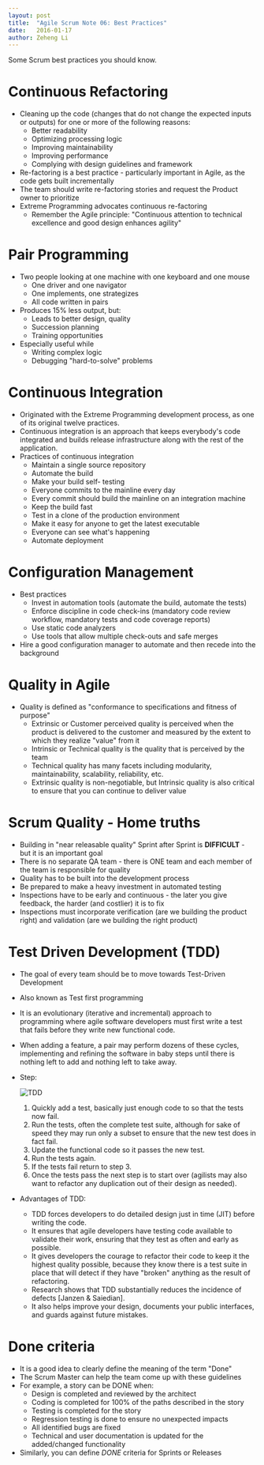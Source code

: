 ```yaml
---
layout: post
title:  "Agile Scrum Note 06: Best Practices"
date:   2016-01-17
author: Zeheng Li
---
```


Some Scrum best practices you should know.

# Continuous Refactoring
 * Cleaning up the code (changes that do not change the expected inputs or outputs) for one or more of the following reasons:
    + Better readability
    + Optimizing processing logic
    + Improving maintainability
    + Improving performance
    + Complying with design guidelines and framework
  * Re-factoring is a best practice - particularly important in Agile, as the code gets built incrementally
  * The team should write re-factoring stories and request the Product owner to prioritize
  * Extreme Programming advocates continuous re-factoring
    + Remember the Agile principle: "Continuous attention to technical excellence and good design enhances agility"

# Pair Programming
  * Two people looking at one machine with one keyboard and one mouse
    + One driver and one navigator
    + One implements, one strategizes
    + All code written in pairs
  * Produces 15% less output, but:
    + Leads to better design, quality
    + Succession planning
    + Training opportunities
  * Especially useful while
    + Writing complex logic
    + Debugging "hard-to-solve" problems

# Continuous Integration
  * Originated with the Extreme Programming development process, as one of its original twelve practices.
  * Continuous integration is an approach that keeps everybody's code integrated and builds release infrastructure along with the rest of the application.
  * Practices of continuous integration
    + Maintain a single source repository
    + Automate the build
    + Make your build self- testing
    + Everyone commits to the mainline every day
    + Every commit should build the mainline on an integration machine
    + Keep the build fast
    + Test in a clone of the production environment
    + Make it easy for anyone to get the latest executable
    + Everyone can see what's happening
    + Automate deployment

# Configuration Management
  * Best practices
    + Invest in automation tools (automate the build, automate the tests)
    + Enforce discipline in code check-ins (mandatory code review workflow, mandatory tests and code coverage reports)
    + Use static code analyzers
    + Use tools that allow multiple check-outs and safe merges
  * Hire a good configuration manager to automate and then recede into the background

# Quality in Agile
  * Quality is defined as "conformance to specifications and fitness of purpose"
    + Extrinsic or Customer perceived quality is perceived when the product is delivered to the customer and measured by the extent to which they realize "value" from it
    + Intrinsic or Technical quality is the quality that is perceived by the team
    + Technical quality has many facets including modularity, maintainability, scalability, reliability, etc.
    + Extrinsic quality is non-negotiable, but Intrinsic quality is also critical to ensure that you can continue to deliver value

# Scrum Quality - Home truths
  * Building in "near releasable quality" Sprint after Sprint is **DIFFICULT** - but it is an important goal
  * There is no separate QA team - there is ONE team and each member of the team is responsible for quality
  * Quality has to be built into the development process
  * Be prepared to make a heavy investment in automated testing
  * Inspections have to be early and continuous - the later you give feedback, the harder (and costlier) it is to fix
  * Inspections must incorporate verification (are we building the product right) and validation (are we building the right product)

# Test Driven Development (TDD)
  * The goal of every team should be to move towards Test-Driven Development
  * Also known as Test first programming
  * It is an evolutionary (iterative and incremental) approach to programming where agile software developers must first write a test that fails before they write new functional code.
  * When adding a feature, a pair may perform dozens of these cycles, implementing and refining the software in baby steps until there is nothing left to add and nothing left to take away.
  * Step:

    ![TDD](https://dl.dropboxusercontent.com/u/2746648/github/zehengl/TDD.svg)

    1. Quickly add a test, basically just enough code to so that the tests now fail.
    2. Run the tests, often the complete test suite, although for sake of speed they may run only a subset to ensure that the new test does in fact fail.
    3. Update the functional code so it passes the new test.
    4. Run the tests again.
    5. If the tests fail return to step 3.
    6. Once the tests pass the next step is to start over (agilists may also want to refactor any duplication out of their design as needed).
  * Advantages of TDD:
    + TDD forces developers to do detailed design just in time (JIT) before writing the code.
    + It ensures that agile developers have testing code available to validate their work, ensuring that they test as often and early as possible.
    + It gives developers the courage to refactor their code to keep it the highest quality possible, because they know there is a test suite in place that will detect if they have "broken" anything as the result of refactoring.
    + Research shows that TDD substantially reduces the incidence of defects [Janzen & Saiedian].
    + It also helps improve your design, documents your public interfaces, and guards against future mistakes.

# Done criteria
  * It is a good idea to clearly define the meaning of the term "Done"
  * The Scrum Master can help the team come up with these guidelines
  * For example, a story can be DONE when:
    + Design is completed and reviewed by the architect
    + Coding is completed for 100% of the paths described in the story
    + Testing is completed for the story
    + Regression testing is done to ensure no unexpected impacts
    + All identified bugs are fixed
    + Technical and user documentation is updated for the added/changed functionality
  * Similarly, you can define *DONE* criteria for Sprints or Releases
